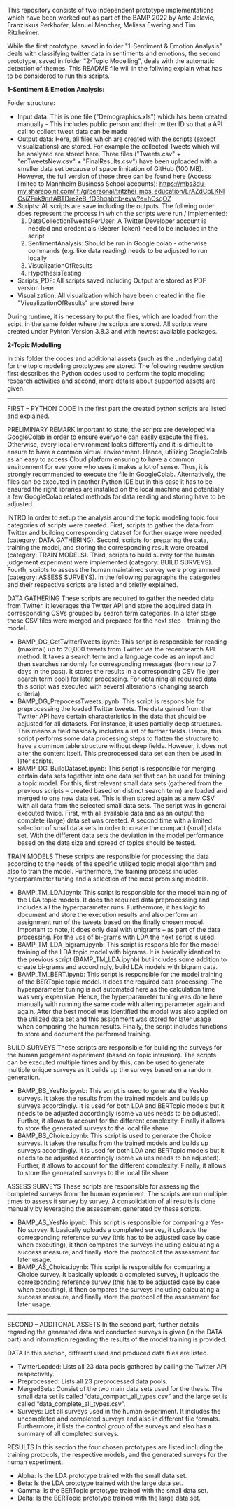 This repository consists of two independent prototype implementations which have been worked out as part of the BAMP 2022 by Ante Jelavic, Franziskus Perkhofer, Manuel Mencher, Melissa Ewering and Tim Ritzheimer.

While the first prototype, saved in folder "1-Sentiment & Emotion Analysis" deals with classifying twitter data in sentiments and emotions, the second prototype, saved in folder "2-Topic Modelling", deals with the automatic detection of themes. This README file will in the follwing explain what has to be considered to run this scripts.

**1-Sentiment & Emotion Analysis:**

Folder structure:
- Input data: This is one file ("Demographics.xls") which has been created manually - This includes public person and their twitter ID so that a API call to collect tweet data can be made
- Output data: Here, all files which are created with the scripts (except visualizations) are stored. For example the collected Tweets which will be analyzed are stored here. Three files ("Tweets.csv" + "enTweetsNew.csv" + "FinalResults.csv") have been uploaded with a smaller data set because of space limitation of GitHub (100 MB). However, the full version of those three can be found here (Access limited to Mannheim Business School accounts): https://mbs3du-my.sharepoint.com/:f:/g/personal/tritzhei_mbs_education/ErAZdCpLKNlCsiZFnk9nrtABTDre2eB_fO3hqabttb-evw?e=hCsqOZ 
- Scripts: All scripts are save including the outputs. The follwing order does represent the process in which the scripts were run / implemented:
    1. DataCollectionTweetsPerUser: A Twitter Developer account is needed and credentials (Bearer Token) need to be included in the script
    2. SentimentAnalysis: Should be run in Google colab - otherwise commands (e.g. like data reading) needs to be adjusted to run locally
    3. VisualizationOfResults
    4. HypothesisTesting
- Scripts_PDF: All scripts saved including Output are stored as PDF version here
- Visualization: All visualization which have been created in the file "VisualizationOfResults" are stored here

During runtime, it is necessary to put the files, which are loaded from the scipt, in the same folder where the scripts are stored. 
All scripts were created under Pyhton Version 3.8.3 and with newest available packages. 

**2-Topic Modelling**

In this folder the codes and additional assets (such as the underlying data) for the topic modeling prototypes are stored.
The following readme section first describes the Python codes used to perform the topic modeling research activities and second, more details about supported assets are given.

--------------------------------------------------------------
FIRST – PYTHON CODE
In the first part the created python scripts are listed and explained.

PRELIMINARY REMARK
Important to state, the scripts are developed via GoogleColab in order to ensure everyone can easily execute the files. Otherwise, every local environment looks differently and it is difficult to ensure to have a common virtual environment. Hence, utilizing GoogleColab as an easy to access Cloud platform ensuring to have a common environment for everyone who uses it makes a lot of sense. Thus, it is strongly recommended to execute the file in GoogleColab. Alternatively, the files can be executed in another Python IDE but in this case it has to be ensured the right libraries are installed on the local machine and potentially a few GoogleColab related methods for data reading and storing have to be adjusted.

INTRO
In order to setup the analysis around the topic modeling topic four categories of scripts were created.
First, scripts to gather the data from Twitter and building corresponding dataset for further usage were needed (category: DATA GATHERING). Second, scripts for preparing the data, training the model, and storing the corresponding result were created (category: TRAIN MODELS). Third, scripts to build survey for the human judgement experiment were implemented (category: BUILD SURVEYS). Fourth, scripts to assess the human maintained survey were programmed (category: ASSESS SURVEYS).
In the following paragraphs the categories and their respective scripts are listed and briefly explained.

DATA GATHERING
These scripts are required to gather the needed data from Twitter. It leverages the Twitter API and store the acquired data in corresponding CSVs grouped by search term categories. In a later stage these CSV files were merged and prepared for the next step – training the model.
-	BAMP_DG_GetTwitterTweets.ipynb: This script is responsible for reading (maximal) up to 20,000 tweets from Twitter via the recentsearch API method. It takes a search term and a language code as an input and then searches randomly for corresponding messages (from now to 7 days in the past). It stores the results in a corresponding CSV file (per search term pool) for later processing. For obtaining all required data this script was executed with several alterations (changing search criteria).
-	BAMP_DG_PrepocessTweets.ipynb: This script is responsible for preprocessing the loaded Twitter tweets. The data gained from the Twitter API have certain characteristics in the data that should be adjusted for all datasets. For instance, it uses partially deep structures. This means a field basically includes a list of further fields. Hence, this script performs some data processing steps to flatten the structure to have a common table structure without deep fields. However, it does not alter the content itself. This preprocessed data set can then be used in later scripts.
-	BAMP_DG_BuildDataset.ipynb: This script is responsible for merging certain data sets together into one data set that can be used for training a topic model. For this, first relevant small data sets (gathered from the previous scripts – created based on distinct search term) are loaded and merged to one new data set. This is then stored again as a new CSV with all data from the selected small data sets. The script was in general executed twice. First, with all available data and as an output the complete (large) data set was created. A second time with a limited selection of small data sets in order to create the compact (small) data set. With the different data sets the deviation in the model performance based on the data size and spread of topics should be tested.

TRAIN MODELS
These scripts are responsible for processing the data according to the needs of the specific utilized topic model algorithm and also to train the model. Furthermore, the training process includes hyperparameter tuning and a selection of the most promising models.
-	BAMP_TM_LDA.ipynb: This script is responsible for the model training of the LDA topic models. It does the required data preprocessing and includes all the hyperparameter runs. Furthermore, it has logic to document and store the execution results and also perform an assignment run of the tweets based on the finally chosen model. Important to note, it does only deal with unigrams – as part of the data processing. For the use of bi-grams with LDA the next script is used.
-	BAMP_TM_LDA_bigram.ipynb: This script is responsible for the model training of the LDA topic model with bigrams. It is basically identical to the previous script (BAMP_TM_LDA.ipynb) but includes some addition to create bi-grams and accordingly, build LDA models with bigram data.
-	BAMP_TM_BERT.ipynb: This script is responsible for the model training of the BERTopic topic model. It does the required data processing. The hyperparameter tuning is not automated here as the calculation time was very expensive. Hence, the hyperparameter tuning was done here manually with running the same code with altering parameter again and again. After the best model was identified the model was also applied on the utilized data set and this assignment was stored for later usage when comparing the human results. Finally, the script includes functions to store and document the performed training.

BUILD SURVEYS
These scripts are responsible for building the surveys for the human judgement experiment (based on topic intrusion). The scripts can be executed multiple times and by this, can be used to generate multiple unique surveys as it builds up the surveys based on a random generation.
-	BAMP_BS_YesNo.ipynb: This script is used to generate the YesNo surveys. It takes the results from the trained models and builds up surveys accordingly. It is used for both LDA and BERTopic models but it needs to be adjusted accordingly (some values needs to be adjusted). Further, it allows to account for the different complexity. Finally it allows to store the generated surveys to the local file share.
-	BAMP_BS_Choice.ipynb: This script is used to generate the Choice surveys. It takes the results from the trained models and builds up surveys accordingly. It is used for both LDA and BERTopic models but it needs to be adjusted accordingly (some values needs to be adjusted). Further, it allows to account for the different complexity. Finally, it allows to store the generated surveys to the local file share.

ASSESS SURVEYS
These scripts are responsible for assessing the completed surveys from the human experiment. The scripts are run multiple times to assess it survey by survey. A consolidation of all results is done manually by leveraging the assessment generated by these scripts.
-	BAMP_AS_YesNo.ipynb: This script is responsible for comparing a Yes-No survey. It basically uploads a completed survey, it uploads the corresponding reference survey (this has to be adjusted case by case when executing), it then compares the surveys including calculating a success measure, and finally store the protocol of the assessment for later usage.
-	BAMP_AS_Choice.ipynb: This script is responsible for comparing a Choice survey. It basically uploads a completed survey, it uploads the corresponding reference survey (this has to be adjusted case by case when executing), it then compares the surveys including calculating a success measure, and finally store the protocol of the assessment for later usage.


--------------------------------------------------------------
SECOND – ADDITONAL ASSETS
In the second part, further details regarding the generated data and conducted surveys is given (in the DATA part) and information regarding the results of the model training is provided.

DATA
In this section, different used and produced data files are listed.
-	TwitterLoaded: Lists all 23 data pools gathered by calling the Twitter API respectively.
-	Preprocessed: Lists all 23 preprocessed data pools. 
-	MergedSets: Consist of the two main data sets used for the thesis. The small data set is called  “data_compact_all_types.csv” and the large set is called “data_complete_all_types.csv”.
-	Surveys: List all surveys used in the human experiment. It includes the uncompleted and completed surveys and also in different file formats. Furthermore, it lists the control group of the surveys and also has a summary of all completed surveys.

RESULTS
In this section the four chosen prototypes are listed including the training protocols, the respective models, and the generated surveys for the human experiment.
-	Alpha: Is the LDA prototype trained with the small data set.
-	Beta: Is the LDA prototype trained with the large data set.
-	Gamma: Is the BERTopic prototype trained with the small data set.
-	Delta: Is the BERTopic prototype trained with the large data set.
